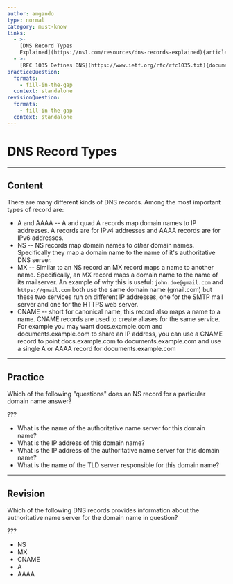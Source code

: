```yaml
---
author: amgando
type: normal
category: must-know
links:
  - >-
    [DNS Record Types
    Explained](https://ns1.com/resources/dns-records-explained){article}
  - >-
    [RFC 1035 Defines DNS](https://www.ietf.org/rfc/rfc1035.txt){documentation}
practiceQuestion:
  formats:
    - fill-in-the-gap
  context: standalone
revisionQuestion:
  formats:
    - fill-in-the-gap
  context: standalone
---
```


# DNS Record Types


---

## Content

There are many different kinds of DNS records. Among the most important types of record are:

- A and AAAA -- A and quad A records map domain names to IP addresses. A records are for IPv4 addresses and AAAA records are for IPv6 addresses.
- NS -- NS records map domain names to *other* domain names. Specifically they map a domain name to the name of it's authoritative DNS server.
- MX -- Similar to an NS record an MX record maps a name to another name. Specifically, an MX record maps a domain name to the name of its mailserver. An example of why this is useful: `john.doe@gmail.com` and `https://gmail.com` both use the same domain name (gmail.com) but these two services run on different IP addresses, one for the SMTP mail server and one for the HTTPS web server.
- CNAME -- short for canonical name, this record also maps a name to a name. CNAME records are used to create aliases for the same service. For example you may want docs.example.com and documents.example.com to share an IP address, you can use a CNAME record to point docs.example.com to documents.example.com and use a single A or AAAA record for documents.example.com


---

## Practice

Which of the following "questions" does an NS record for a particular domain name answer?

???

- What is the name of the authoritative name server for this domain name?
- What is the IP address of this domain name?
- What is the IP address of the authoritative name server for this domain name?
- What is the name of the TLD server responsible for this domain name?


---

## Revision

Which of the following DNS records provides information about the authoritative name server for the domain name in question?

???

- NS
- MX
- CNAME
- A
- AAAA
